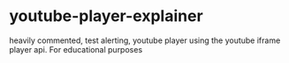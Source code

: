 # youtube-player-explainer
heavily commented, test alerting, youtube player using the youtube iframe player api. For educational purposes 
